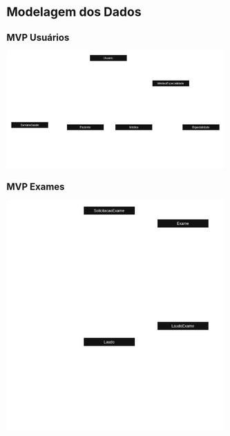 # Modelagem dos Dados

## MVP Usuários

![modelagem mvp usuários](./src/mvp_usuarios.png)

## MVP Exames

![modelagem mvp exames](./src/mvp_exames.png)
